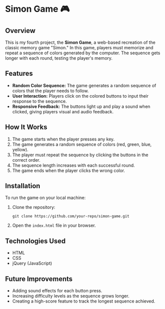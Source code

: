 # Simon Game 🎮

## Overview
This is my fourth project, the **Simon Game**, a web-based recreation of the classic memory game "Simon." In this game, players must memorize and repeat a sequence of colors generated by the computer. The sequence gets longer with each round, testing the player's memory.

## Features
- **Random Color Sequence:** The game generates a random sequence of colors that the player needs to follow.
- **User Interaction:** Players click on the colored buttons to input their response to the sequence.
- **Responsive Feedback:** The buttons light up and play a sound when clicked, giving players visual and audio feedback.

## How It Works
1. The game starts when the player presses any key.
2. The game generates a random sequence of colors (red, green, blue, yellow).
3. The player must repeat the sequence by clicking the buttons in the correct order.
4. The sequence length increases with each successful round.
5. The game ends when the player clicks the wrong color.

## Installation
To run the game on your local machine:
1. Clone the repository:  
   ```
   git clone https://github.com/your-repo/simon-game.git
   ```
2. Open the `index.html` file in your browser.

## Technologies Used
- HTML
- CSS
- jQuery (JavaScript)

## Future Improvements
- Adding sound effects for each button press.
- Increasing difficulty levels as the sequence grows longer.
- Creating a high-score feature to track the longest sequence achieved.
